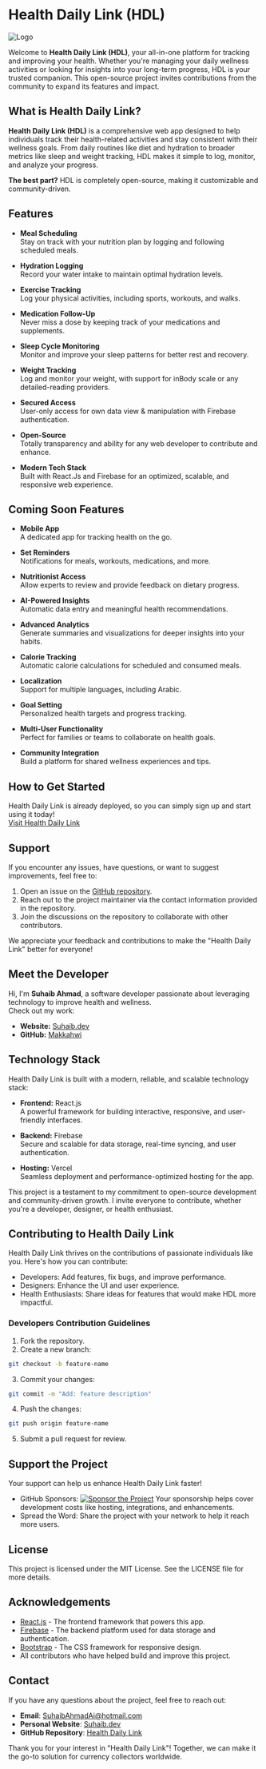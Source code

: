 # Health Daily Link (HDL)

![Logo](public/Logo.png)

Welcome to **Health Daily Link (HDL)**, your all-in-one platform for tracking and improving your health. Whether you're managing your daily wellness activities or looking for insights into your long-term progress, HDL is your trusted companion. This open-source project invites contributions from the community to expand its features and impact.

## What is Health Daily Link?

**Health Daily Link (HDL)** is a comprehensive web app designed to help individuals track their health-related activities and stay consistent with their wellness goals. From daily routines like diet and hydration to broader metrics like sleep and weight tracking, HDL makes it simple to log, monitor, and analyze your progress.

**The best part?** HDL is completely open-source, making it customizable and community-driven.

## Features

- **Meal Scheduling**  
  Stay on track with your nutrition plan by logging and following scheduled meals.

- **Hydration Logging**  
  Record your water intake to maintain optimal hydration levels.

- **Exercise Tracking**  
  Log your physical activities, including sports, workouts, and walks.

- **Medication Follow-Up**  
  Never miss a dose by keeping track of your medications and supplements.

- **Sleep Cycle Monitoring**  
  Monitor and improve your sleep patterns for better rest and recovery.

- **Weight Tracking**  
  Log and monitor your weight, with support for inBody scale or any detailed-reading providers.

- **Secured Access**  
  User-only access for own data view & manipulation with Firebase authentication.

- **Open-Source**  
  Totally transparency and ability for any web developer to contribute and enhance.

- **Modern Tech Stack**  
  Built with React.Js and Firebase for an optimized, scalable, and responsive web experience.

## Coming Soon Features

- **Mobile App**  
  A dedicated app for tracking health on the go.

- **Set Reminders**  
  Notifications for meals, workouts, medications, and more.

- **Nutritionist Access**  
  Allow experts to review and provide feedback on dietary progress.

- **AI-Powered Insights**  
  Automatic data entry and meaningful health recommendations.

- **Advanced Analytics**  
  Generate summaries and visualizations for deeper insights into your habits.

- **Calorie Tracking**  
  Automatic calorie calculations for scheduled and consumed meals.

- **Localization**  
  Support for multiple languages, including Arabic.

- **Goal Setting**  
  Personalized health targets and progress tracking.

- **Multi-User Functionality**  
  Perfect for families or teams to collaborate on health goals.

- **Community Integration**  
  Build a platform for shared wellness experiences and tips.

## How to Get Started

Health Daily Link is already deployed, so you can simply sign up and start using it today!  
[Visit Health Daily Link](https://health-daily-link.vercel.app/)  

## Support

If you encounter any issues, have questions, or want to suggest improvements, feel free to:

1. Open an issue on the [GitHub repository](https://github.com/makkahwi/health-daily-link/issues).
2. Reach out to the project maintainer via the contact information provided in the repository.
3. Join the discussions on the repository to collaborate with other contributors.

We appreciate your feedback and contributions to make the "Health Daily Link" better for everyone!

## Meet the Developer

Hi, I'm **Suhaib Ahmad**, a software developer passionate about leveraging technology to improve health and wellness.  
Check out my work:  

- **Website:** [Suhaib.dev](https://www.suhaib.dev/)  
- **GitHub:** [Makkahwi](https://github.com/makkahwi/)  

## Technology Stack

Health Daily Link is built with a modern, reliable, and scalable technology stack:

- **Frontend:** React.js  
  A powerful framework for building interactive, responsive, and user-friendly interfaces.

- **Backend:** Firebase  
  Secure and scalable for data storage, real-time syncing, and user authentication.

- **Hosting:** Vercel  
  Seamless deployment and performance-optimized hosting for the app.

This project is a testament to my commitment to open-source development and community-driven growth. I invite everyone to contribute, whether you're a developer, designer, or health enthusiast.

## Contributing to Health Daily Link

Health Daily Link thrives on the contributions of passionate individuals like you. Here's how you can contribute:

- Developers: Add features, fix bugs, and improve performance.
- Designers: Enhance the UI and user experience.
- Health Enthusiasts: Share ideas for features that would make HDL more impactful.

### Developers Contribution Guidelines

1. Fork the repository.
2. Create a new branch:

  ```bash
  git checkout -b feature-name
  ```

3. Commit your changes:

  ```bash
  git commit -m "Add: feature description"
  ```

4. Push the changes:

  ```bash
  git push origin feature-name
  ```

5. Submit a pull request for review.

## Support the Project

Your support can help us enhance Health Daily Link faster!

- GitHub Sponsors: [![Sponsor the Project](https://img.shields.io/badge/Sponsor%20Me-%E2%9D%A4-red)](https://github.com/sponsors/makkahwi)
Your sponsorship helps cover development costs like hosting, integrations, and enhancements.
- Spread the Word: Share the project with your network to help it reach more users.

## License

This project is licensed under the MIT License. See the LICENSE file for more details.

## Acknowledgements

- [React.js](https://react.dev/) - The frontend framework that powers this app.
- [Firebase](https://firebase.google.com/) - The backend platform used for data storage and authentication.
- [Bootstrap](https://getbootstrap.com/) - The CSS framework for responsive design.
- All contributors who have helped build and improve this project.

## Contact

If you have any questions about the project, feel free to reach out:

- **Email**: [SuhaibAhmadAi@hotmail.com](mailto:SuhaibAhmadAi@hotmail.com)
- **Personal Website**: [Suhaib.dev](https://www.Suhaib.dev/)
- **GitHub Repository**: [Health Daily Link](https://github.com/makkahwi/health-daily-link/)

Thank you for your interest in "Health Daily Link"! Together, we can make it the go-to solution for currency collectors worldwide.
